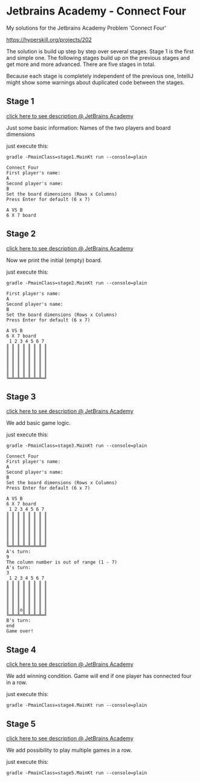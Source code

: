 # Jetbrains Academy - Connect Four

My solutions for the Jetbrains Academy Problem 'Connect Four'

https://hyperskill.org/projects/202

The solution is build up step by step over several stages. 
Stage 1 is the first and simple one. The following stages 
build up on the previous stages and get more and more advanced.
There are five stages in total.

Because each stage is completely independent of the previous one,
IntelliJ might show some warnings about duplicated code between 
the stages.

## Stage 1

[click here to see description @ JetBrains Academy](https://hyperskill.org/projects/202/stages/1002/implement)

Just some basic information: Names of the two players and board dimensions

just execute this:

    gradle -PmainClass=stage1.MainKt run --console=plain

    Connect Four
    First player's name:
    A
    Second player's name:
    B
    Set the board dimensions (Rows x Columns)
    Press Enter for default (6 x 7)
    
    A VS B
    6 X 7 board

## Stage 2

[click here to see description @ JetBrains Academy](https://hyperskill.org/projects/202/stages/1003/implement)

Now we print the initial (empty) board.

just execute this:

    gradle -PmainClass=stage2.MainKt run --console=plain
    
    First player's name:
    A
    Second player's name:
    B
    Set the board dimensions (Rows x Columns)
    Press Enter for default (6 x 7)
    
    A VS B
    6 X 7 board
     1 2 3 4 5 6 7
    ║ ║ ║ ║ ║ ║ ║ ║
    ║ ║ ║ ║ ║ ║ ║ ║
    ║ ║ ║ ║ ║ ║ ║ ║
    ║ ║ ║ ║ ║ ║ ║ ║
    ║ ║ ║ ║ ║ ║ ║ ║
    ║ ║ ║ ║ ║ ║ ║ ║
    ╚═╩═╩═╩═╩═╩═╩═╝

## Stage 3

[click here to see description @ JetBrains Academy](https://hyperskill.org/projects/202/stages/1004/implement)

We add basic game logic.

just execute this:

    gradle -PmainClass=stage3.MainKt run --console=plain
    
    Connect Four
    First player's name:
    A
    Second player's name:
    B
    Set the board dimensions (Rows x Columns)
    Press Enter for default (6 x 7)
    
    A VS B
    6 X 7 board
     1 2 3 4 5 6 7
    ║ ║ ║ ║ ║ ║ ║ ║
    ║ ║ ║ ║ ║ ║ ║ ║
    ║ ║ ║ ║ ║ ║ ║ ║
    ║ ║ ║ ║ ║ ║ ║ ║
    ║ ║ ║ ║ ║ ║ ║ ║
    ║ ║ ║ ║ ║ ║ ║ ║
    ╚═╩═╩═╩═╩═╩═╩═╝
    A's turn:
    9
    The column number is out of range (1 - 7)
    A's turn:
    3
     1 2 3 4 5 6 7
    ║ ║ ║ ║ ║ ║ ║ ║
    ║ ║ ║ ║ ║ ║ ║ ║
    ║ ║ ║ ║ ║ ║ ║ ║
    ║ ║ ║ ║ ║ ║ ║ ║
    ║ ║ ║ ║ ║ ║ ║ ║
    ║ ║ ║o║ ║ ║ ║ ║
    ╚═╩═╩═╩═╩═╩═╩═╝
    B's turn:
    end
    Game over!

## Stage 4

[click here to see description @ JetBrains Academy](https://hyperskill.org/projects/202/stages/1005/implement)

We add winning condition. Game will end if one player has connected four in a row.

just execute this:

    gradle -PmainClass=stage4.MainKt run --console=plain

## Stage 5

[click here to see description @ JetBrains Academy](https://hyperskill.org/projects/202/stages/1006/implement)

We add possibility to play multiple games in a row.

just execute this:

    gradle -PmainClass=stage5.MainKt run --console=plain
